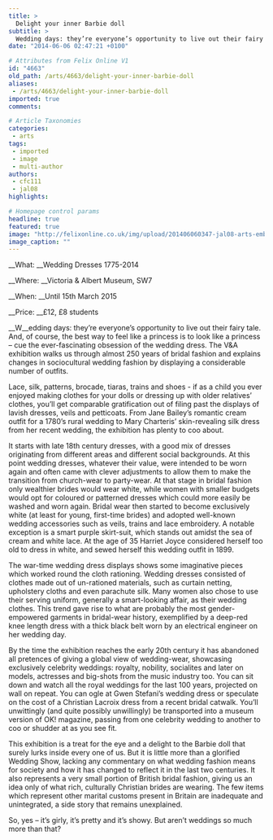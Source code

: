```yaml
---
title: >
  Delight your inner Barbie doll
subtitle: >
  Wedding days: they’re everyone’s opportunity to live out their fairy tale. And, of course, the best way to feel like a princess is to look like a princess – cue the ever-fascinating obsession of the wedding dress.
date: "2014-06-06 02:47:21 +0100"

# Attributes from Felix Online V1
id: "4663"
old_path: /arts/4663/delight-your-inner-barbie-doll
aliases:
 - /arts/4663/delight-your-inner-barbie-doll
imported: true
comments:

# Article Taxonomies
categories:
 - arts
tags:
 - imported
 - image
 - multi-author
authors:
 - cfc111
 - jal08
highlights:

# Homepage control params
headline: true
featured: true
image: "http://felixonline.co.uk/img/upload/201406060347-jal08-arts-embroidered_silk_satin_wedding_dress_designed_by_norman_hartnell_1933_given_and_worn_by_margaret_duchess_of_argyll_cillustrated_london_news_ltd-mary_evans_jpg_610x610_q85.jpg"
image_caption: ""
---
```


__What: __Wedding Dresses 1775-2014

__Where: __Victoria & Albert Museum, SW7

__When: __Until 15th March 2015

__Price: __£12, £8 students

__W__edding days: they’re everyone’s opportunity to live out their fairy tale. And, of course, the best way to feel like a princess is to look like a princess – cue the ever-fascinating obsession of the wedding dress. The V&A exhibition walks us through almost 250 years of bridal fashion and explains changes in sociocultural wedding fashion by displaying a considerable number of outfits.

Lace, silk, patterns, brocade, tiaras, trains and shoes - if as a child you ever enjoyed making clothes for your dolls or dressing up with older relatives’ clothes, you’ll get comparable gratification out of filing past the displays of lavish dresses, veils and petticoats. From Jane Bailey’s romantic cream outfit for a 1780’s rural wedding to Mary Charteris’ skin-revealing silk dress from her recent wedding, the exhibition has plenty to coo about.

It starts with late 18th century dresses, with a good mix of dresses originating from different areas and different social backgrounds. At this point wedding dresses, whatever their value, were intended to be worn again and often came with clever adjustments to allow them to make the transition from church-wear to party-wear. At that stage in bridal fashion only wealthier brides would wear white, while women with smaller budgets would opt for coloured or patterned dresses which could more easily be washed and worn again. Bridal wear then started to become exclusively white (at least for young, first-time brides) and adopted well-known wedding accessories such as veils, trains and lace embroidery. A notable exception is a smart purple skirt-suit, which stands out amidst the sea of cream and white lace. At the age of 35 Harriet Joyce considered herself too old to dress in white, and sewed herself this wedding outfit in 1899.

The war-time wedding dress displays shows some imaginative pieces which worked round the cloth rationing. Wedding dresses consisted of clothes made out of un-rationed materials, such as curtain netting, upholstery cloths and even parachute silk. Many women also chose to use their serving uniform, generally a smart-looking affair, as their wedding clothes. This trend gave rise to what are probably the most gender-empowered garments in bridal-wear history, exemplified by a deep-red knee length dress with a thick black belt worn by an electrical engineer on her wedding day.

By the time the exhibition reaches the early 20th century it has abandoned all pretences of giving a global view of wedding-wear, showcasing exclusively celebrity weddings: royalty, nobility, socialites and later on models, actresses and big-shots from the music industry too. You can sit down and watch all the royal weddings for the last 100 years, projected on wall on repeat. You can ogle at Gwen Stefani’s wedding dress or speculate on the cost of a Christian Lacroix dress from a recent bridal catwalk. You’ll unwittingly (and quite possibly unwillingly) be transported into a museum version of OK! magazine, passing from one celebrity wedding to another to coo or shudder at as you see fit.

This exhibition is a treat for the eye and a delight to the Barbie doll that surely lurks inside every one of us. But it is little more than a glorified Wedding Show, lacking any commentary on what wedding fashion means for society and how it has changed to reflect it in the last two centuries. It also represents a very small portion of British bridal fashion, giving us an idea only of what rich, culturally Christian brides are wearing. The few items which represent other marital customs present in Britain are inadequate and unintegrated, a side story that remains unexplained.

So, yes – it’s girly, it’s pretty and it’s showy. But aren’t weddings so much more than that?
